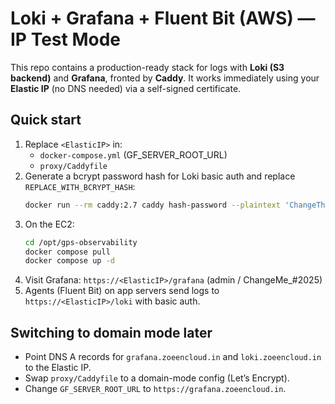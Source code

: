 # Loki + Grafana + Fluent Bit (AWS) — IP Test Mode

This repo contains a production-ready stack for logs with **Loki (S3 backend)** and **Grafana**, fronted by **Caddy**.
It works immediately using your **Elastic IP** (no DNS needed) via a self-signed certificate.

## Quick start
1. Replace `<ElasticIP>` in:
   - `docker-compose.yml` (GF_SERVER_ROOT_URL)
   - `proxy/Caddyfile`
2. Generate a bcrypt password hash for Loki basic auth and replace `REPLACE_WITH_BCRYPT_HASH`:
   ```bash
   docker run --rm caddy:2.7 caddy hash-password --plaintext 'ChangeThis!2025'
   ```
3. On the EC2:
   ```bash
   cd /opt/gps-observability
   docker compose pull
   docker compose up -d
   ```
4. Visit Grafana: `https://<ElasticIP>/grafana` (admin / ChangeMe_#2025)
5. Agents (Fluent Bit) on app servers send logs to `https://<ElasticIP>/loki` with basic auth.

## Switching to domain mode later
- Point DNS A records for `grafana.zoeencloud.in` and `loki.zoeencloud.in` to the Elastic IP.
- Swap `proxy/Caddyfile` to a domain-mode config (Let’s Encrypt).
- Change `GF_SERVER_ROOT_URL` to `https://grafana.zoeencloud.in`.
